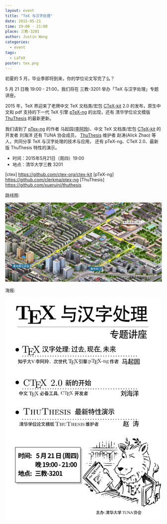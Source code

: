 ```yaml
---
layout: event
title: "TeX 与汉字处理"
date: 2015-05-21
time: 19:00 - 21:00
place: 三教-3201
author: Justin Wong
categories:
  - event
tags:
  - LaTeX
poster: tex.png
---
```


初夏的 5 月，毕业季即将到来，你的学位论文写完了么？

5 月 21 日晚 19:00 - 21:00，我们将在 三教-3201 举办「TeX 与汉字处理」专题讲座。

2015 年，TeX 界迎来了老牌中文 TeX 文档类/宏包 [CTeX-kit](ctex) 2.0 的发布，原生中文和 pdf 支持的下一代 TeX 引擎 [pTeX-ng](pTex-ng) 的出现，还有
清华学位论文模版 [ThuThesis](ThuThesis) 的最新更新。

我们请到了 [pTex-ng](pTex-ng) 的作者 马起园([李阿玲](http://www.zhihu.com/people/li-a-ling))、中文 TeX 文档类/宏包 [CTeX-kit](ctex) 的开发者 刘海洋 还有 TUNA 协会成员，
[ThuThesis](ThuThesis) 维护者 赵涛(Alick Zhao) 等人，共同分享 TeX 与汉字处理的技术与应用，
还有 pTeX-ng、CTeX 2.0、最新版 ThuThesis 特性的演示。

- 时间：2015年5月21日（周四）19:00
- 地点：清华大学三教 3201

[ctex] https://github.com/ctex-org/ctex-kit
[pTeX-ng] https://github.com/clerkma/ptex-ng
[ThuThesis] https://github.com/xueruini/thuthesis

<!--more-->

路线图:

![](/assets/img/events/map_t3.png)

海报:

![](/assets/img/events/tex.png)
